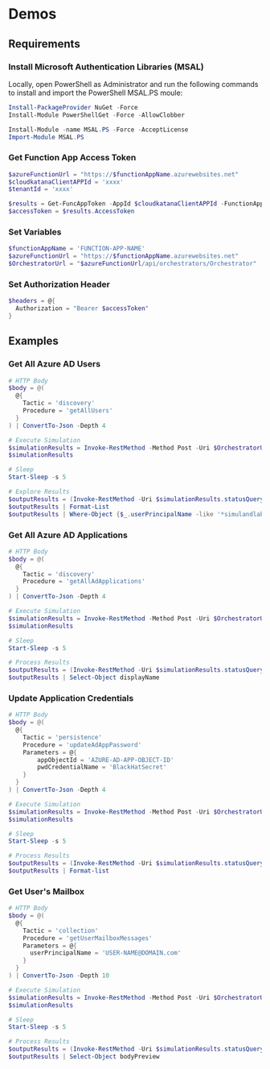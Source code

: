 # Demos

## Requirements

### Install Microsoft Authentication Libraries (MSAL)

Locally, open PowerShell as Administrator and run the following commands to install and import the PowerShell MSAL.PS moule:

```PowerShell
Install-PackageProvider NuGet -Force
Install-Module PowerShellGet -Force -AllowClobber

Install-Module -name MSAL.PS -Force -AcceptLicense
Import-Module MSAL.PS
```

### Get Function App Access Token

```PowerShell
$azureFunctionUrl = "https://$functionAppName.azurewebsites.net"
$cloudkatanaClientAPPId = 'xxxx'
$tenantId = 'xxxx'

$results = Get-FuncAppToken -AppId $cloudkatanaClientAPPId -FunctionAppUrl $azureFunctionUrl -TenantId $tenantId -verbose
$accessToken = $results.AccessToken
```

### Set Variables

```PowerShell
$functionAppName = 'FUNCTION-APP-NAME'
$azureFunctionUrl = "https://$functionAppName.azurewebsites.net"
$OrchestratorUrl = "$azureFunctionUrl/api/orchestrators/Orchestrator"
```

### Set Authorization Header

```PowerShell
$headers = @{
  Authorization = "Bearer $accessToken"
}
```

## Examples

### Get All Azure AD Users

```PowerShell
# HTTP Body
$body = @(
  @{
    Tactic = 'discovery'
    Procedure = 'getAllUsers'
  }
) | ConvertTo-Json -Depth 4

# Execute Simulation
$simulationResults = Invoke-RestMethod -Method Post -Uri $OrchestratorUrl -Body $body -Headers $headers -ContentType 'application/json'
$simulationResults

# Sleep
Start-Sleep -s 5

# Explore Results
$outputResults = (Invoke-RestMethod -Uri $simulationResults.statusQueryGetUri -Headers $headers).output
$outputResults | Format-List
$outputResults | Where-Object {$_.userPrincipalName -like '*simulandlabs*'} | Select-Object userPrincipalName
```

### Get All Azure AD Applications

```PowerShell
# HTTP Body
$body = @(
  @{
    Tactic = 'discovery'
    Procedure = 'getAllAdApplications'
  }
) | ConvertTo-Json -Depth 4

# Execute Simulation
$simulationResults = Invoke-RestMethod -Method Post -Uri $OrchestratorUrl -Body $body -Headers $headers -ContentType 'application/json'
$simulationResults

# Sleep
Start-Sleep -s 5

# Process Results
$outputResults = (Invoke-RestMethod -Uri $simulationResults.statusQueryGetUri -Headers $headers).output
$outputResults | Select-Object displayName
```

### Update Application Credentials

```PowerShell
# HTTP Body
$body = @(
  @{
    Tactic = 'persistence'
    Procedure = 'updateAdAppPassword'
    Parameters = @{
        appObjectId = 'AZURE-AD-APP-OBJECT-ID'
        pwdCredentialName = 'BlackHatSecret'
    }
  }
) | ConvertTo-Json -Depth 4

# Execute Simulation
$simulationResults = Invoke-RestMethod -Method Post -Uri $OrchestratorUrl -Body $body -Headers $headers -ContentType 'application/json'
$simulationResults

# Sleep
Start-Sleep -s 5

# Process Results
$outputResults = (Invoke-RestMethod -Uri $simulationResults.statusQueryGetUri -Headers $headers).output
$outputResults | Format-list
```

### Get User's Mailbox

```PowerShell
# HTTP Body
$body = @(
  @{
    Tactic = 'collection'
    Procedure = 'getUserMailboxMessages'
    Parameters = @{
      userPrincipalName = 'USER-NAME@DOMAIN.com'
    }
  }
) | ConvertTo-Json -Depth 10

# Execute Simulation
$simulationResults = Invoke-RestMethod -Method Post -Uri $OrchestratorUrl -Body $body -Headers $headers -ContentType 'application/json'
$simulationResults

# Sleep
Start-Sleep -s 5

# Process Results
$outputResults = (Invoke-RestMethod -Uri $simulationResults.statusQueryGetUri -Headers $headers).output
$outputResults | Select-Object bodyPreview
```